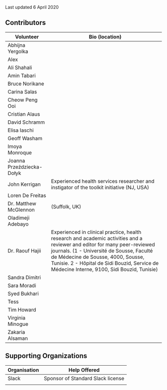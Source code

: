 Last updated 6 April 2020

## Contributors

| Volunteer | Bio (location) |
| --- | --- |
| Abhijna Yergolka |   |
| Alex |   |
| Ali Shahali |   |
| Amin Tabari |   |
| Bruce Norikane |   |
| Carina Salas |   |
| Cheow Peng Ooi |   |
| Cristian Alaus |   |
| David Schramm |   |
| Elisa Iaschi |   |
| Geoff Washam |   |
| Imoya Monroque |   |
| Joanna Przeździecka-Dołyk |   |
| John Kerrigan | Experienced health services researcher and instigator of the toolkit initiative (NJ, USA) |
| Loren De Freitas |   |
| Dr. Matthew McGlennon | (Suffolk, UK) |
| Oladimeji Adebayo |   |
| Dr. Raouf Hajii | Experienced in clinical practice, health research and academic activities and a reviewer and editor for many peer-reviewed journals. (1 - Université de Sousse, Faculté de Médecine de Sousse, 4000, Sousse, Tunisie. 2 - Hôpital de Sidi Bouzid, Service de Médecine Interne, 9100, Sidi Bouzid, Tunisie) |
| Sandra Dimitri |   |
| Sara Moradi |   |
| Syed Bukhari |   |
| Tess |   |
| Tim Howard |   |
| Virginia Minogue |   |
| Zakaria Alsaman |   |

## Supporting Organizations

| Organisation | Help Offered |
| --- | --- |
| Slack | Sponsor of Standard Slack license |
|   |   |
